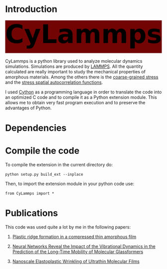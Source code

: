 # Introduction
![Library](Cylammps_icon.png)

CyLammps is a python library used to analyze molecular dynamics simulations. 
Simulations are produced by [LAMMPS](https://docs.lammps.org/Manual.html).
All the quantity calculated are really important to study the mechanical properties of amorphous materials.
Among the others there is the [coarse-grained stress](https://link.springer.com/article/10.1140/epje/i2002-10073-5)
and the [stress spatial autocorrelation functions](https://journals.aps.org/prl/abstract/10.1103/PhysRevLett.113.245702).

I used [Cython](https://cython.readthedocs.io/en/latest/index.html) as a programming language in order to translate the code into an optimized C code and to compile it as a Python extension module. This allows me to obtain very fast program execution and to preserve the advantages of Python.

# Dependencies 


# Compile the code
To compile the extension in the current directory do:

    python setup.py build_ext --inplace

Then, to import the extension module in your python code use:

    from CyLammps import *


# Publications
This code was used quite a lot by me in the following papers:

1. [Plastic ridge formation in a compressed thin amorphous film](https://arxiv.org/abs/2209.09055)

2. [Neural Networks Reveal the Impact of the Vibrational Dynamics in the Prediction of the Long-Time Mobility of Molecular Glassformers](https://www.mdpi.com/1422-0067/23/16/9322)

3. [Nanoscale Elastoplastic Wrinkling of Ultrathin Molecular Films](https://www.mdpi.com/1422-0067/22/21/11732)

